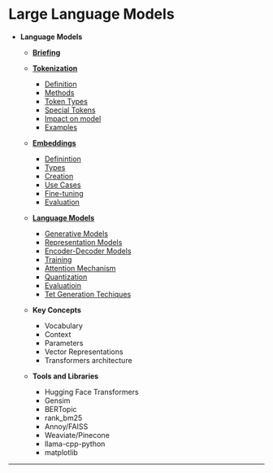 # Large Language Models

* **Language Models**
    * [**Briefing**](Intro.md#briefing-document-hands-on-large-language-models---key-concepts)
    * [**Tokenization**](Tokenization.md#tokenization)
        * [Definition](Tokenization.md#definition)
        * [Methods](Tokenization.md#methods)
        * [Token Types](Tokenization.md#token-types)
        * [Special Tokens](Tokenization.md#special-tokens)
        * [Impact on model](Tokenization.md#impact-on-model)
        * [Examples](Tokenization.md#examples)

    * [**Embeddings**](Embeddings.md#embeddings)
        * [Definintion](Embeddings.md#definition)
        * [Types](Embeddings.md#types)
        * [Creation](Embeddings.md#creation)
        * [Use Cases](Embeddings.md#use-cases)
        * [Fine-tuning](Embeddings.md#fine-tuning)
        * [Evaluation](Embeddings.md#evaluation)

    * [**Language Models**](Models.md#language-models)
        * [Generative Models](Models.md#generative-models-decoder-only)
        * [Representation Models](Models.md#representation-models-encoder-only)
        * [Encoder-Decoder Models](Models.md#encoder-decoder-models)
        * [Training](Models.md#training)
        * [Attention Mechanism](Models.md#attention-mechanisms)
        * [Quantization](Models.md)
        * [Evaluatioin](Models.md)
        * [Tet Generation Techiques](Models.md)

    * **Key Concepts**
        * Vocabulary
        * Context
        * Parameters
        * Vector Representations
        * Transformers architecture

    * **Tools and Libraries**
        * Hugging Face Transformers
        * Gensim
        * BERTopic
        * rank_bm25
        * Annoy/FAISS
        * Weaviate/Pinecone
        * llama-cpp-python
        * matplotlib

---

